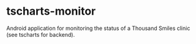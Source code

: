 # tscharts-monitor
Android application for monitoring the status of a Thousand Smiles clinic (see tscharts for backend).
